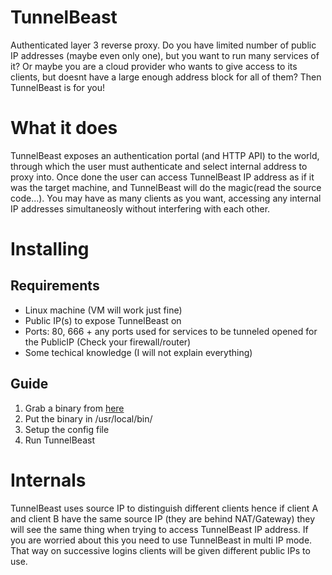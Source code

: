# TunnelBeast
Authenticated layer 3 reverse proxy. Do you have limited number of public IP addresses (maybe even only one), but you want to run many services of it? Or maybe you are a cloud provider who wants to give access to its clients, but doesnt have a large enough address block for all of them? Then TunnelBeast is for you!

# What it does
TunnelBeast exposes an authentication portal (and HTTP API) to the world, through which the user must authenticate and select internal address to proxy into. Once done the user can access TunnelBeast IP address as if it was the target machine, and TunnelBeast will do the magic(read the source code...). You may have as many clients as you want, accessing any internal IP addresses simultaneosly without interfering with each other.

# Installing
## Requirements
- Linux machine (VM will work just fine)
- Public IP(s) to expose TunnelBeast on
- Ports: 80, 666 + any ports used for services to be tunneled opened for the PublicIP (Check your firewall/router)
- Some techical knowledge (I will not explain everything)

## Guide
1. Grab a binary from [here](https://github.com/bahusvel/TunnelBeast/releases)
2. Put the binary in /usr/local/bin/
3. Setup the config file
4. Run TunnelBeast

# Internals
TunnelBeast uses source IP to distinguish different clients hence if client A and client B have the same source IP (they are behind NAT/Gateway) they will see the same thing when trying to access TunnelBeast IP address. If you are worried about this you need to use TunnelBeast in multi IP mode. That way on successive logins clients will be given different public IPs to use.
